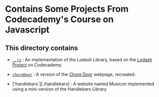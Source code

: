 # Contains Some Projects From Codecademy's Course on Javascript

## This directory contains

* [`_.js`](./_.js) : An implementation of the Lodash Library, based on the [Lodash Project](https://www.codecademy.com/paths/web-development/tracks/web-dev-js-arrays-loops-objects/modules/pjs-javascript-capstone/projects/lodash) on Codecademy.

* [`choreDoor`](./choreDoor) : A version of the [Chore Door](https://s3.amazonaws.com/codecademy-content/projects/chore-door/chore-door-final/index.html) webpage, recreated.

* ['handlebars`][./handlebars] : A website named Musicon implemented using a mini-version of the Handlebars Library